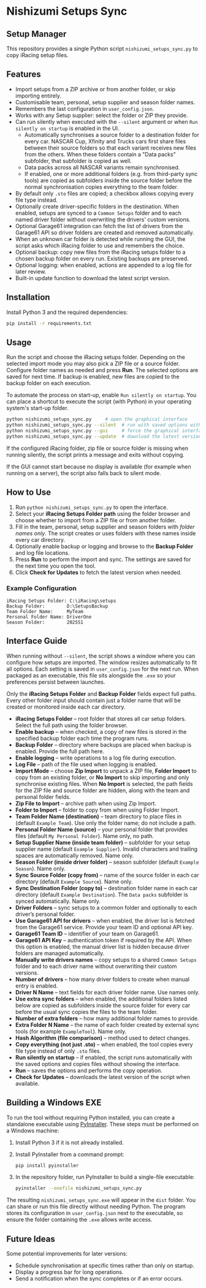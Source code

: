 # Nishizumi Setups Sync

## Setup Manager
This repository provides a single Python script `nishizumi_setups_sync.py` to copy iRacing setup files.

## Features

- Import setups from a ZIP archive or from another folder, or skip importing entirely.
- Customisable team, personal, setup supplier and season folder names.
- Remembers the last configuration in `user_config.json`.
- Works with any Setup supplier: select the folder or ZIP they provide.
- Can run silently when executed with the `--silent` argument or when
  `Run silently on startup` is enabled in the UI.
  - Automatically synchronises a source folder to a destination folder for
    every car. NASCAR Cup, Xfinity and Trucks cars first share files between
    their source folders so that each variant receives new files from the
    others. When these folders contain a "Data packs" subfolder, that
    subfolder is copied as well.
  - Data packs across all NASCAR variants remain synchronised.
  - If enabled, one or more additional folders (e.g. from third-party sync
    tools) are copied as subfolders inside the source folder before the normal
    synchronisation copies everything to the team folder.
- By default only `.sto` files are copied; a checkbox allows copying every file
  type instead.
- Optionally create driver-specific folders in the destination. When enabled,
  setups are synced to a `Common Setups` folder and to each named driver folder
  without overwriting the drivers' custom versions.
- Optional Garage61 integration can fetch the list of drivers from the
  Garage61 API so driver folders are created and removed automatically.
- When an unknown car folder is detected while running the GUI,
  the script asks which iRacing folder to use and remembers the choice.
- Optional backup: copy new files from the iRacing setups folder to a chosen
  backup folder on every run. Existing backups are preserved.
- Optional logging: when enabled, actions are appended to a log file for later
  review.
- Built-in update function to download the latest script version.

## Installation

Install Python 3 and the required dependencies:

```bash
pip install -r requirements.txt
```

## Usage

Run the script and choose the iRacing setups folder. Depending on the selected
import mode you may also pick a ZIP file or a source folder. Configure folder
names as needed and press **Run**. The selected options are saved for next
time. If backup is enabled, new files are copied to the backup folder on each
execution.

To automate the process on start-up, enable `Run silently on startup`. You can
place a shortcut to execute the script (with Python) in your operating system's
start-up folder.

```bash
python nishizumi_setups_sync.py     # open the graphical interface
python nishizumi_setups_sync.py --silent  # run with saved options without showing UI
python nishizumi_setups_sync.py --gui     # force the graphical interface even if "Run silently on startup" is set
python nishizumi_setups_sync.py --update  # download the latest version
```

If the configured iRacing folder, zip file or source folder is missing when
running silently, the script prints a message and exits without copying.

If the GUI cannot start because no display is available (for example when
running on a server), the script also falls back to silent mode.

## How to Use

1. Run `python nishizumi_setups_sync.py` to open the interface.
2. Select your **iRacing Setups Folder path** using the folder browser and choose
   whether to import from a ZIP file or from another folder.
3. Fill in the team, personal, setup supplier and season folders with *folder
   names only*. The script creates or uses folders with these names inside every
   car directory.
4. Optionally enable backup or logging and browse to the **Backup Folder** and
   log file locations.
5. Press **Run** to perform the import and sync. The settings are saved for the
   next time you open the tool.
6. Click **Check for Updates** to fetch the latest version when needed.

### Example Configuration

```
iRacing Setups Folder: C:\iRacing\setups
Backup Folder:        D:\SetupsBackup
Team Folder Name:     MyTeam
Personal Folder Name: DriverOne
Season Folder:        2025S1
```

## Interface Guide

When running without `--silent`, the script shows a window where you can
configure how setups are imported. The window resizes automatically to fit all
options. Each setting is saved in `user_config.json` for the next run. When
packaged as an executable, this file sits alongside the `.exe` so your
preferences persist between launches.

Only the **iRacing Setups Folder** and **Backup Folder** fields expect full
paths. Every other folder input should contain just a folder name that will be
created or monitored inside each car directory.

* **iRacing Setups Folder** – root folder that stores all car setup folders.
  Select the full path using the folder browser.
* **Enable backup** – when checked, a copy of new files is stored in the
  specified backup folder each time the program runs.
* **Backup Folder** – directory where backups are placed when backup is enabled.
  Provide the full path here.
* **Enable logging** – write operations to a log file during execution.
* **Log File** – path of the file used when logging is enabled.
* **Import Mode** – choose **Zip Import** to unpack a ZIP file,
  **Folder Import** to copy from an existing folder, or **No Import** to skip
  importing and only synchronise existing files. When **No Import** is
  selected, the path fields for the ZIP file and source folder are hidden,
  along with the team and personal folder fields.
* **Zip File to Import** – archive path when using Zip Import.
* **Folder to Import** – folder to copy from when using Folder Import.
* **Team Folder Name (destination)** – team directory to place files in
  (default `Example Team`). Use only the folder name; do not include a path.
* **Personal Folder Name (source)** – your personal folder that provides
  files (default `My Personal Folder`). Name only, no path.
* **Setup Supplier Name (inside team folder)** – subfolder for your setup
  supplier name (default `Example Supplier`). Invalid characters and
  trailing spaces are automatically removed. Name only.
* **Season Folder (inside driver folder)** – season subfolder
  (default `Example Season`). Name only.
* **Sync Source Folder (copy from)** – name of the source folder in each car
  directory (default `Example Source`). Name only.
* **Sync Destination Folder (copy to)** – destination folder name in each car
  directory (default `Example Destination`). The `Data packs` subfolder is
  synced automatically. Name only.
* **Driver Folders** – sync setups to a common folder and optionally to each
  driver’s personal folder.
* **Use Garage61 API for drivers** – when enabled, the driver list is fetched
  from the Garage61 service. Provide your team ID and optional API key.
* **Garage61 Team ID** – identifier of your team on Garage61.
* **Garage61 API Key** – authentication token if required by the API. When this
  option is enabled, the manual driver list is hidden because driver folders are
  managed automatically.
* **Manually write drivers names** – copy setups to a shared `Common Setups`
  folder and to each driver name without overwriting their custom versions.
* **Number of drivers** – how many driver folders to create when manual entry is
  enabled.
* **Driver N Name** – text fields for each driver folder name. Use names only.
* **Use extra sync folders** – when enabled, the additional folders listed below
  are copied as subfolders inside the source folder for every car before the
  usual sync copies the files to the team folder.
* **Number of extra folders** – how many additional folder names to provide.
* **Extra Folder N Name** – the name of each folder created by external sync
  tools (for example `ExampleTool`). Name only.
* **Hash Algorithm (file comparison)** – method used to detect changes.
* **Copy everything (not just .sto)** – when enabled, the tool copies every
  file type instead of only `.sto` files.
* **Run silently on startup** – if enabled, the script runs automatically with
  the saved options and copies files without showing the interface.
* **Run** – saves the options and performs the copy operation.
* **Check for Updates** – downloads the latest version of the script when
  available.

## Building a Windows EXE

To run the tool without requiring Python installed, you can create a standalone
executable using [PyInstaller](https://pyinstaller.org/). These steps must be
performed on a Windows machine:

1. Install Python 3 if it is not already installed.
2. Install PyInstaller from a command prompt:

   ```bash
   pip install pyinstaller
   ```

3. In the repository folder, run PyInstaller to build a single-file executable:

   ```bash
   pyinstaller --onefile nishizumi_setups_sync.py
   ```

The resulting `nishizumi_setups_sync.exe` will appear in the `dist` folder. You can
share or run this file directly without needing Python. The program stores its
configuration in `user_config.json` next to the executable, so ensure the folder
containing the `.exe` allows write access.

## Future Ideas

Some potential improvements for later versions:

- Schedule synchronisation at specific times rather than only on startup.
- Display a progress bar for long operations.
- Send a notification when the sync completes or if an error occurs.
